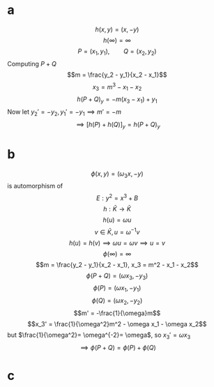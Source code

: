 # a

$$h(x, y) = (x, -y)$$
$$h(\infty) = \infty$$
$$P = (x_1, y_1), \qquad Q = (x_2, y_2)$$
Computing $P + Q$
$$m = \frac{y_2 - y_1}{x_2 - x_1}$$
$$x_3 = m^3 - x_1 - x_2$$
$$h(P + Q)_y = -m (x_3 - x_1) + y_1$$
Now let $y_2' = - y_2, y_1' = -y_1 \implies m' = -m$
$$\implies [h(P) + h(Q)]_y = h(P + Q)_y$$

# b

$$\phi(x, y) = (\omega_3 x, -y)$$
is automorphism of
$$E: y^2 = x^3 + B$$
$$h : \bar{K} \rightarrow \bar{K}$$
$$h(u) = \omega u$$
$$v \in \bar{K}, u = \omega^{-1} v$$
$$h(u) = h(v) \implies \omega u = \omega v \implies u = v$$
$$\phi(\infty) = \infty$$
$$m = \frac{y_2 - y_1}{x_2 - x_1}, x_3 = m^2 - x_1 - x_2$$
$$\phi(P + Q) = (\omega x_3, -y_3)$$
$$\phi(P) = (\omega x_1, -y_1)$$
$$\phi(Q) = (\omega x_2, -y_2)$$
$$m' = -\frac{1}{\omega}m$$
$$x_3' = \frac{1}{\omega^2}m^2 - \omega x_1 - \omega x_2$$
but $\frac{1}{\omega^2}= \omega^{-2}= \omega$, so $x_3' = \omega x_3$
$$\implies \phi(P + Q) = \phi(P) + \phi(Q)$$

# c


